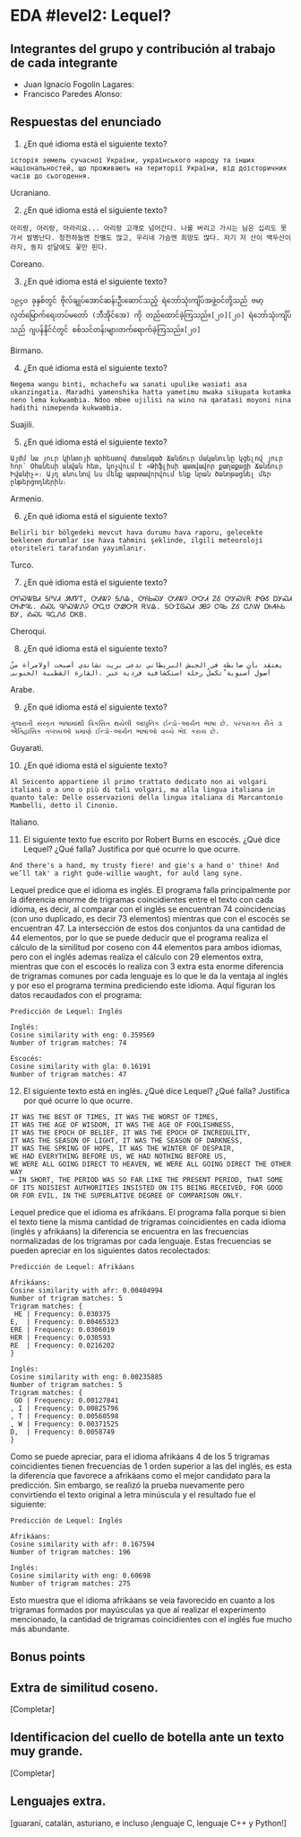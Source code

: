 # EDA #level2: Lequel?

## Integrantes del grupo y contribución al trabajo de cada integrante

* Juan Ignacio Fogolin Lagares:
* Francisco Paredes Alonso:

## Respuestas del enunciado

1. ¿En qué idioma está el siguiente texto?

```
історія земель сучасної України, українського народу та інших національностей, що проживають на території України, від доісторичних часів до сьогодення.
```

Ucraniano.

2. ¿En qué idioma está el siguiente texto?

```
아리랑, 아리랑, 아라리요... 아리랑 고개로 넘어간다. 나를 버리고 가시는 님은 십리도 못가서 발병난다. 청천하늘엔 잔별도 많고, 우리네 가슴엔 희망도 많다. 저기 저 산이 백두산이라지, 동지 섣달에도 꽃만 핀다.
```

Coreano.

3. ¿En qué idioma está el siguiente texto?

```
၁၉၄၀ ခုနှစ်တွင် ဗိုလ်ချုပ်အောင်ဆန်းဦးဆောင်သည့် ရဲဘော်သုံးကျိပ်အဖွဲ့ဝင်တို့သည် ဗမာ့လွတ်မြောက်ရေးတပ်မတော် (ဘီအိုင်အေ) ကို တည်ထောင်ခဲ့ကြသည်။[၂၀][၂၀] ရဲဘော်သုံးကျိပ်သည် ဂျပန်နိုင်ငံတွင် စစ်သင်တန်းများတက်ရောက်ခဲ့ကြသည်။[၂၀]
```

Birmano.

4. ¿En qué idioma está el siguiente texto?

```
Negema wangu binti, mchachefu wa sanati upulike wasiati asa ukanzingatia. Maradhi yamenshika hatta yametimu mwaka sikupata kutamka neno lema kukwambia. Ndoo mbee ujilisi na wino na qaratasi moyoni nina hadithi nimependa kukwambia.
```

Suajili.

5. ¿En qué idioma está el siguiente texto?

```
Այժմ նա յուր կինտոյի արհեստով ժառանգած Ճանճուր մականունը կցելով յուր հոր՝ Օհանեսի անվան հետ, կոչվում է «Թիֆլիսի պատվավոր քաղաքացի Ճանճուր Իվանիչ»։ Այդ անունով ևս մենք պարտավորվում ենք նրան ծանոթացնել մեր ընթերցողներին։
```

Armenio.

6. ¿En qué idioma está el siguiente texto?

```
Belirli bir bölgedeki mevcut hava durumu hava raporu, gelecekte beklenen durumlar ise hava tahmini şeklinde, ilgili meteoroloji otoriteleri tarafından yayımlanır.
```

Turco.

7. ¿En qué idioma está el siguiente texto?

```
ᎤᎵᏍᏔᏴᏗ ᎦᎵᏙᏗ ᏭᎷᏤᎢ, ᎤᏗᏔᎮ ᎦᏁᎲ, ᎤᏲᏏᏍᎩ ᎤᏗᏔᎮ ᎤᏅᏗ ᏃᎴ ᎤᎩᏍᏙᎡ ᏑᎾᎴ ᎠᎩᏍᏗ ᎤᏂᏑᎸᏓ. ᎣᏍᏓ ᏄᎵᏍᏔᏁᎮ ᎤᏩᏌ ᎤᏪᏅᏒ ᎡᏙᎲ. ᎦᏅᏆᎶᏍᏗ ᏭᏴᎮ ᏣᏄᏏ ᏃᎴ ᏣᏁᎳ ᎠᏂᏎᏂᏏ ᏴᎩ, ᎣᏍᏓ ᏄᏩᏁᎴ ᎠᏦᏴ.
```

Cheroqui.

8. ¿En qué idioma está el siguiente texto?

```
ُیعتقد بأن ضابطة في الجیش البریطاني تدعى بریت تشاندي أصبحت أولامرأة من أصول آسیویة ُتكملُ رحلة استكشافیة فردیة عبر .القارة القطبیة الجنوبی  
```

Arabe.

9. ¿En qué idioma está el siguiente texto?

```
ગુજરાતી સંસ્કૃત ભાષામાંથી વિકસિત થયેલી આધુનિક ઈન્ડો-આર્યન ભાષા છે. પરંપરાગત રીતે ૩ ઐતિહાસિક તબક્કાઓ પ્રમાણે ઈન્ડો-આર્યન ભાષાઓ વચ્ચે ભેદ કરાય છે.
```

Guyarati.

10. ¿En qué idioma está el siguiente texto?

```
Al Seicento appartiene il primo trattato dedicato non ai volgari italiani o a uno o più di tali volgari, ma alla lingua italiana in quanto tale: Delle osservazioni della lingua italiana di Marcantonio Mambelli, detto il Cinonio.
```

Italiano.

11. El siguiente texto fue escrito por Robert Burns en escocés. ¿Qué dice Lequel? ¿Qué falla? Justifica por qué ocurre lo que ocurre.

```
And there's a hand, my trusty fiere! and gie's a hand o' thine! And we’ll tak' a right gude-willie waught, for auld lang syne.
```

Lequel predice que el idioma es inglés. El programa falla principalmente por la diferencia enorme de trigramas coincidientes entre el texto con cada idioma, es decir, al comparar con el inglés se encuentran 74 coincidencias (con uno duplicado, es decir 73 elementos)
mientras que con el escocés se encuentran 47. La intersección de estos dos conjuntos da una cantidad de 44 elementos, por lo que se puede deducir que el programa realiza el cálculo de la
similitud por coseno con 44 elementos para ambos idiomas, pero con el inglés ademas realiza el cálculo con 29 elementos extra, mientras que con el escocés lo realiza con 3 extra
esta enorme diferencia de trigramas comunes por cada lenguaje es lo que le da la ventaja al inglés y por eso el programa termina prediciendo este idioma.
Aquí figuran los datos recaudados con el programa:

```
Predicción de Lequel: Inglés

Inglés:
Cosine similarity with eng: 0.359569
Number of trigram matches: 74

Escocés:
Cosine similarity with gla: 0.16191
Number of trigram matches: 47
```

12. El siguiente texto está en inglés. ¿Qué dice Lequel? ¿Qué falla? Justifica por qué ocurre lo que ocurre.

```
IT WAS THE BEST OF TIMES, IT WAS THE WORST OF TIMES,
IT WAS THE AGE OF WISDOM, IT WAS THE AGE OF FOOLISHNESS,
IT WAS THE EPOCH OF BELIEF, IT WAS THE EPOCH OF INCREDULITY,
IT WAS THE SEASON OF LIGHT, IT WAS THE SEASON OF DARKNESS,
IT WAS THE SPRING OF HOPE, IT WAS THE WINTER OF DESPAIR,
WE HAD EVERYTHING BEFORE US, WE HAD NOTHING BEFORE US,
WE WERE ALL GOING DIRECT TO HEAVEN, WE WERE ALL GOING DIRECT THE OTHER WAY
– IN SHORT, THE PERIOD WAS SO FAR LIKE THE PRESENT PERIOD, THAT SOME OF ITS NOISIEST AUTHORITIES INSISTED ON ITS BEING RECEIVED, FOR GOOD OR FOR EVIL, IN THE SUPERLATIVE DEGREE OF COMPARISON ONLY.
```

Lequel predice que el idioma es afrikáans. El programa falla porque si bien el texto tiene la misma cantidad de trigramas coincidientes en cada idioma (inglés y afrikáans)
la diferencia se encuentra en las frecuencias normalizadas de los trigramas por cada lenguaje. Estas frecuencias se pueden apreciar en los siguientes datos recolectados:

```
Predicción de Lequel: Afrikáans

Afrikáans:
Cosine similarity with afr: 0.00404994
Number of trigram matches: 5
Trigram matches: {
 HE | Frequency: 0.030375
E,  | Frequency: 0.00465323
ERE | Frequency: 0.0306019
HER | Frequency: 0.030593
RE  | Frequency: 0.0216202
}

Inglés:
Cosine similarity with eng: 0.00235885
Number of trigram matches: 5
Trigram matches: {
 GO | Frequency: 0.00127841
, I | Frequency: 0.00825796
, T | Frequency: 0.00560598
, W | Frequency: 0.00371525
D,  | Frequency: 0.0058749
}
```

Como se puede apreciar, para el idioma afrikáans 4 de los 5 trigramas coincidientes tienen frecuencias de 1 orden superior a las del inglés, es esta la diferencia que 
favorece a afrikáans como el mejor candidato para la predicción. 
   Sin embargo, se realizó la prueba nuevamente pero convirtiendo el texto original a letra minúscula y el resultado fue el siguiente:

```
Predicción de Lequel: Inglés

Afrikáans:
Cosine similarity with afr: 0.167594
Number of trigram matches: 196

Inglés:
Cosine similarity with eng: 0.60698
Number of trigram matches: 275
```

Esto muestra que el idioma afrikáans se veía favorecido en cuanto a los trigramas formados por mayúsculas ya que al realizar el experimento mencionado, la cantidad de trigramas coincidientes
con el inglés fue mucho más abundante.

## Bonus points

## Extra de similitud coseno.

[Completar]

## Identificacion del cuello de botella ante un texto muy grande.

[Completar]

## Lenguajes extra.

[guaraní, catalán, asturiano, e incluso ¡lenguaje C, lenguaje C++ y Python!]

